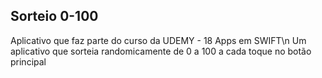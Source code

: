 ## Sorteio 0-100 ##
Aplicativo que faz parte do curso da UDEMY - 18 Apps em SWIFT\n
Um aplicativo que sorteia randomicamente de 0 a 100 a cada toque no botão principal
